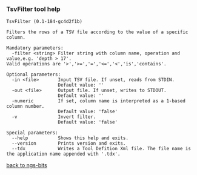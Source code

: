 ### TsvFilter tool help
	TsvFilter (0.1-184-gc4d2f1b)
	
	Filters the rows of a TSV file according to the value of a specific column.
	
	Mandatory parameters:
	  -filter <string> Filter string with column name, operation and value,e.g. 'depth > 17'.
	Valid operations are '>','>=','=','<=','<','is','contains'.
	
	Optional parameters:
	  -in <file>       Input TSV file. If unset, reads from STDIN.
	                   Default value: ''
	  -out <file>      Output file. If unset, writes to STDOUT.
	                   Default value: ''
	  -numeric         If set, column name is interpreted as a 1-based column number.
	                   Default value: 'false'
	  -v               Invert filter.
	                   Default value: 'false'
	
	Special parameters:
	  --help           Shows this help and exits.
	  --version        Prints version and exits.
	  --tdx            Writes a Tool Defition Xml file. The file name is the application name appended with '.tdx'.
	
[back to ngs-bits](https://github.com/marc-sturm/ngs-bits)